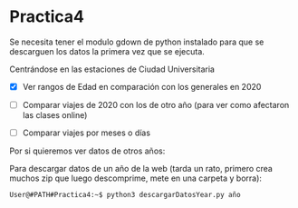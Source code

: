 # Practica4

Se necesita tener el modulo gdown de python instalado para que se descarguen los datos la primera vez que se ejecuta.

Centrándose en las estaciones de Ciudad Universitaria

- [X] Ver rangos de Edad en comparación con los generales en 2020
- [ ] Comparar viajes de 2020 con los de otro año (para ver como afectaron las clases online)
- [ ] Comparar viajes por meses o días


Por si quieremos ver datos de otros años:

Para descargar datos de un año de la web (tarda un rato, primero crea muchos zip que luego descomprime, mete en una carpeta y borra): 
```console
User@#PATH#Practica4:~$ python3 descargarDatosYear.py año
```

